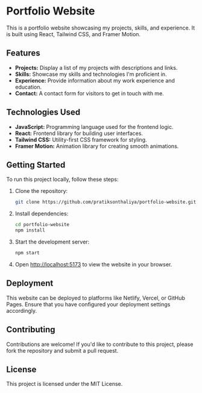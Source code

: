 # Portfolio Website

This is a portfolio website showcasing my projects, skills, and experience. It is built using React, Tailwind CSS, and Framer Motion.

## Features

- **Projects:** Display a list of my projects with descriptions and links.
- **Skills:** Showcase my skills and technologies I'm proficient in.
- **Experience:** Provide information about my work experience and education.
- **Contact:** A contact form for visitors to get in touch with me.

## Technologies Used

- **JavaScript:** Programming language used for the frontend logic.
- **React:** Frontend library for building user interfaces.
- **Tailwind CSS:** Utility-first CSS framework for styling.
- **Framer Motion:** Animation library for creating smooth animations.

## Getting Started

To run this project locally, follow these steps:

1. Clone the repository:

   ```bash
   git clone https://github.com/pratiksonthaliya/portfolio-website.git
   ```

2. Install dependencies:

   ```bash
   cd portfolio-website
   npm install
   ```

3. Start the development server:

   ```bash
   npm start
   ```

4. Open [http://localhost:5173](http://localhost:5173) to view the website in your browser.

## Deployment

This website can be deployed to platforms like Netlify, Vercel, or GitHub Pages. Ensure that you have configured your deployment settings accordingly.

## Contributing

Contributions are welcome! If you'd like to contribute to this project, please fork the repository and submit a pull request.

## License

This project is licensed under the MIT License.
